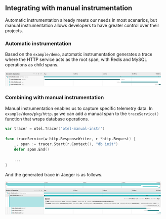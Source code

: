 ## Integrating with manual instrumentation

Automatic instrumentation already meets our needs in most scenarios, but manual instrumentation allows developers to have greater control over their projects.

### Automatic instrumentation

Based on the `example/demo`, automatic instrumentation generates a trace where the HTTP service acts as the root span, with Redis and MySQL operations as child spans.

![](auto_instr_jaeger.png)



### Combining with manual instrumentation

Manual instrumentation enables us to capture specific telemetry data. In `example/demo/pkg/http.go` we can add a manual span to the `traceService()` function that wraps database operations.

```go
var tracer = otel.Tracer("otel-manual-instr")

func traceService(w http.ResponseWriter, r *http.Request) {
	_, span := tracer.Start(r.Context(), "db init")
	defer span.End()
    
    ...
}
```

And the generated trace in Jaeger is as follows.

![](manual_instr_jaeger.png)

